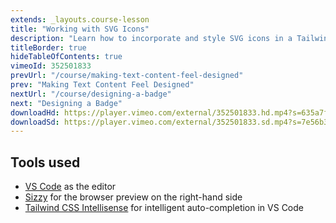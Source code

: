 ```yaml
---
extends: _layouts.course-lesson
title: "Working with SVG Icons"
description: "Learn how to incorporate and style SVG icons in a Tailwind project."
titleBorder: true
hideTableOfContents: true
vimeoId: 352501833
prevUrl: "/course/making-text-content-feel-designed"
prev: "Making Text Content Feel Designed"
nextUrl: "/course/designing-a-badge"
next: "Designing a Badge"
downloadHd: https://player.vimeo.com/external/352501833.hd.mp4?s=635a7f969e4ba26c6f9268089cfc5bb69e4ffd60&profile_id=175&download=1
downloadSd: https://player.vimeo.com/external/352501833.sd.mp4?s=7e56b3aa3fb45c173b1a4575a313b7be0640c21a&profile_id=165&download=1
---
```


## Tools used

- [VS Code](https://code.visualstudio.com/) as the editor
- [Sizzy](https://a.paddle.com/v2/click/49831/104876?link=1947) for the browser preview on the right-hand side
- [Tailwind CSS Intellisense](https://marketplace.visualstudio.com/items?itemName=bradlc.vscode-tailwindcss) for intelligent auto-completion in VS Code
